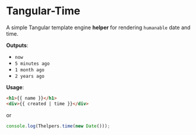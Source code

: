 # Tangular-Time

A simple Tangular template engine __helper__ for rendering `humanable` date and time.

__Outputs__:

- `now`
- `5 minutes ago`
- `1 month ago`
- `2 years ago`

__Usage__:

```html
<h1>{{ name }}</h1>
<div>{{ created | time }}</div>
```

or

```javascript
console.log(Thelpers.time(new Date()));
```